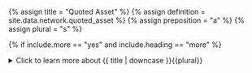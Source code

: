<!-- TITLE AND DEFINITION starts -->

{% assign title = "Quoted Asset" %}
{% assign definition = site.data.network.quoted_asset %}
{% assign preposition = "a" %}
{% assign plural = "s" %}

<!--------------------------------------------- TITLE AND DEFINITION ends -->

{% if include.more == "yes" and include.heading == "more" %}
<details class='detailsCollapsible'><summary class='nobr'>Click to learn more about {{ title | downcase }}{{plural}}
</summary>
{% endif %}

{% if include.heading != "" and include.heading != "more" %}
{{include.heading}} {{title}}
{% endif %}

{% if include.icon != "no" %} 

{% if include.table == "yes" and include.icon != "no" %}
<table class='definitionTable'><tr><td>
{% endif %}

<img src='images/icons/{{include.icon}}{{ title | downcase | replace: " ", "-" }}.png' />

{% if include.table == "yes" and include.icon != "no" %}
</td><td>
{% endif %}

{% endif %}

{% if include.definition == "bold" %}
<strong>{{ definition }}</strong>
{% else %}
{% if include.definition != "no" %}
{{ definition }}
{% endif %}
{% endif %}

{% if include.table == "yes" and include.icon != "no" %}
</td></tr></table>
{% endif %}

{% if include.more == "yes" and include.content == "more" and include.heading != "more" %}
<details class='detailsCollapsible'><summary class='nobr'>Click to learn more about {{ title | downcase }}{{plural}}
</summary>
{% endif %}

{% if include.content != "no" %}

<!--------------------------------------------- CONTENT starts -->

The quoted asset must reference an <a data-toggle="tooltip" data-original-title="{{site.data.crypto_ecosystem.exchange_account_asset}}">exchange account asset</a> under <a data-toggle="tooltip" data-original-title="{{site.data.crypto_ecosystem.exchange_accounts}}">exchange accounts</a> &#8594; <a data-toggle="tooltip" data-original-title="{{site.data.crypto_ecosystem.user_account}}">user account<a/> of the corresponding crypto exchange in the <a data-toggle="tooltip" data-original-title="{{site.data.crypto_ecosystem.crypto_ecosystem}}">Crypto Ecosystem</a> hierarchy. 

The exchange account asset referenced must be one of the assets in the pair of the specific <a data-toggle="tooltip" data-original-title="{{site.data.crypto_ecosystem.market}}">market</a> and the specific <a data-toggle="tooltip" data-original-title="{{site.data.crypto_ecosystem.crypto_exchange}}">crypto exchange</a> that the trading session is associated with. 

{% include note.html content="Notice that the quoted asset in the context of a trading session does not need to match the *market quoted asset* as listed by the exchange. The exchange decides how to list a market in terms of which is the *market quoted asset* and which is the *market base asset*. The user, however, may decide which are the trading session's quoted and base assets." %}

<!--------------------------------------------- CONTENT ends -->

{% endif %}

{% if include.more == "yes" and include.content != "more" and include.heading != "more" %}
<details class='detailsCollapsible'><summary class='nobr'>Click to learn more about {{ title | downcase }}{{plural}}
</summary>
{% endif %}

{% if include.adding != "" %}

{{include.adding}} Adding {{preposition}} {{title}} Node

<!--------------------------------------------- ADDING starts -->

To add a parameter that may be missing, select *Add Missing Params* on the parameters node menu. 

{% include note.html content="After adding a quoted asset node, make sure you establish a reference to the second asset in the same market of the same exchange as the reference established with the base asset." %}

<!-- ADDING ends -->

{% endif %}

{% if include.configuring != "" %}

{{include.configuring}} Configuring the {{title}}

<!-- CONFIGURING starts -->

XXXXXXXXXXXXXXXXXXXXXXXXXXXXXXXXXXXXXXXXXXXXXXXXXXXXXX

<!--------------------------------------------- CONFIGURING ends -->

{% endif %}

{% if include.starting != "" %}

{{include.starting}} Starting {{preposition}} {{title}}

<!--------------------------------------------- STARTING starts -->

XXXXXXXXXXXXXXXXXXXXXXXXXXXXXXXXXXXXXXXXXXXXXXXXXXXXXX

<!--------------------------------------------- STARTING ends -->

{% endif %}

{% if include.more == "yes" %}
</details>
{% endif %}
